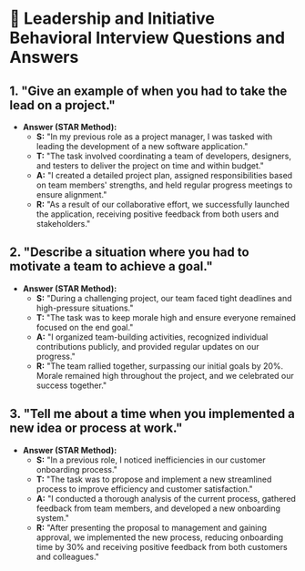# 🌟 Leadership and Initiative Behavioral Interview Questions and Answers

## 1. "Give an example of when you had to take the lead on a project."

   - **Answer (STAR Method):**
     - **S:** "In my previous role as a project manager, I was tasked with leading the development of a new software application."
     - **T:** "The task involved coordinating a team of developers, designers, and testers to deliver the project on time and within budget."
     - **A:** "I created a detailed project plan, assigned responsibilities based on team members' strengths, and held regular progress meetings to ensure alignment."
     - **R:** "As a result of our collaborative effort, we successfully launched the application, receiving positive feedback from both users and stakeholders."

## 2. "Describe a situation where you had to motivate a team to achieve a goal."

   - **Answer (STAR Method):**
     - **S:** "During a challenging project, our team faced tight deadlines and high-pressure situations."
     - **T:** "The task was to keep morale high and ensure everyone remained focused on the end goal."
     - **A:** "I organized team-building activities, recognized individual contributions publicly, and provided regular updates on our progress."
     - **R:** "The team rallied together, surpassing our initial goals by 20%. Morale remained high throughout the project, and we celebrated our success together."

## 3. "Tell me about a time when you implemented a new idea or process at work."

   - **Answer (STAR Method):**
     - **S:** "In a previous role, I noticed inefficiencies in our customer onboarding process."
     - **T:** "The task was to propose and implement a new streamlined process to improve efficiency and customer satisfaction."
     - **A:** "I conducted a thorough analysis of the current process, gathered feedback from team members, and developed a new onboarding system."
     - **R:** "After presenting the proposal to management and gaining approval, we implemented the new process, reducing onboarding time by 30% and receiving positive feedback from both customers and colleagues."

